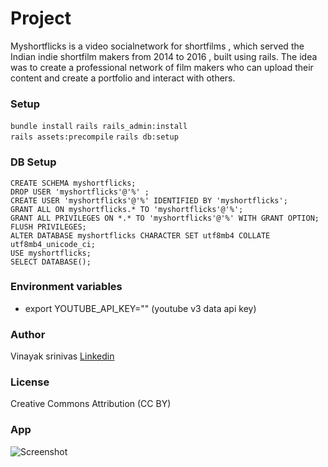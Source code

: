 
# Project
Myshortflicks is a video socialnetwork for shortfilms , which served the Indian indie shortfilm makers from 2014 to 2016 , built using rails. The idea was to create a professional network of film makers who can upload their content and create a portfolio and interact with others.   

### Setup  
```bundle install```
```rails rails_admin:install```   
```rails assets:precompile```
```rails db:setup```
### DB Setup 
```
CREATE SCHEMA myshortflicks;
DROP USER 'myshortflicks'@'%' ;
CREATE USER 'myshortflicks'@'%' IDENTIFIED BY 'myshortflicks';
GRANT ALL ON myshortflicks.* TO 'myshortflicks'@'%';
GRANT ALL PRIVILEGES ON *.* TO 'myshortflicks'@'%' WITH GRANT OPTION;
FLUSH PRIVILEGES;
ALTER DATABASE myshortflicks CHARACTER SET utf8mb4 COLLATE utf8mb4_unicode_ci;
USE myshortflicks;
SELECT DATABASE();

```

### Environment variables
- export YOUTUBE_API_KEY="" (youtube v3 data api key)     

### Author
Vinayak srinivas [Linkedin](https://linkedin.com/in/vinayakcs)

### License
Creative Commons Attribution (CC BY)

### App
![Screenshot]()
